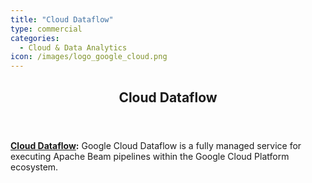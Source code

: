 ```yaml
---
title: "Cloud Dataflow"
type: commercial
categories:
  - Cloud & Data Analytics
icon: /images/logo_google_cloud.png
---
```

<!--
Licensed under the Apache License, Version 2.0 (the "License");
you may not use this file except in compliance with the License.
You may obtain a copy of the License at

http://www.apache.org/licenses/LICENSE-2.0

Unless required by applicable law or agreed to in writing, software
distributed under the License is distributed on an "AS IS" BASIS,
WITHOUT WARRANTIES OR CONDITIONS OF ANY KIND, either express or implied.
See the License for the specific language governing permissions and
limitations under the License.
-->

<div>

<header class="case-study-header">
  <h2 itemprop="name headline">Cloud Dataflow</h2>
</header>

**[Cloud Dataflow](https://cloud.google.com/dataflow):** Google Cloud Dataflow is a fully managed service for executing Apache Beam pipelines within the Google Cloud Platform ecosystem.

</div>
